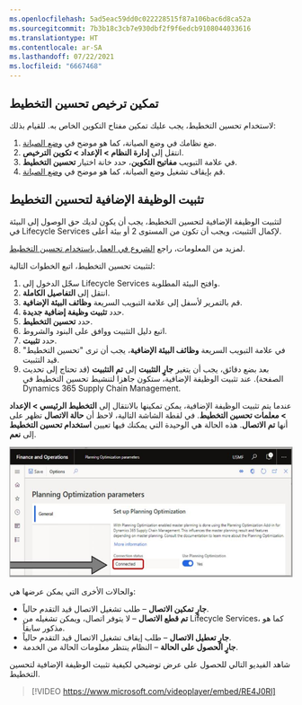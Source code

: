 ```yaml
---
ms.openlocfilehash: 5ad5eac59dd0c022228515f87a106bac6d8ca52a
ms.sourcegitcommit: 7b3b18c3cb7e930dbf2f9f6edcb9108044033616
ms.translationtype: HT
ms.contentlocale: ar-SA
ms.lasthandoff: 07/22/2021
ms.locfileid: "6667468"
---
```

## <a name="enable-the-planning-optimization-license"></a>تمكين ترخيص تحسين التخطيط 

لاستخدام تحسين التخطيط، يجب عليك تمكين مفتاح التكوين الخاص به. للقيام بذلك:



1. ضع نظامك في وضع الصيانة، كما هو موضح في [وضع الصيانة](https://docs.microsoft.com/dynamics365/fin-ops-core/dev-itpro/sysadmin/maintenance-mode/?azure-portal=true).
1. انتقل إلى **إدارة النظام > الإعداد > تكوين الترخيص**.
1. في علامة التبويب **مفاتيح التكوين**، حدد خانة اختيار **تحسين التخطيط**.
1. قم بإيقاف تشغيل وضع الصيانة، كما هو موضح في [وضع الصيانة](https://docs.microsoft.com/dynamics365/fin-ops-core/dev-itpro/sysadmin/maintenance-mode/?azure-portal=true).

## <a name="install-the-planning-optimization-add-in"></a>تثبيت الوظيفة الإضافية لتحسين التخطيط

لتثبيت الوظيفة الإضافية لتحسين التخطيط، يجب أن يكون لديك حق الوصول إلى البيئة في Lifecycle Services لإكمال التثبيت، ويجب أن تكون من المستوى 2 أو بيئة أعلى. 

لمزيد من المعلومات، راجع [الشروع في العمل باستخدام تحسين التخطيط](https://docs.microsoft.com/dynamics365/supply-chain/master-planning/planning-optimization/get-started/?azure-portal=true).


لتثبيت تحسين التخطيط، اتبع الخطوات التالية:

1.  سجّل الدخول إلى Lifecycle Services وافتح البيئة المطلوبة.
2.  انتقل إلى **التفاصيل الكاملة**.
3.  قم بالتمرير لأسفل إلى علامة التبويب السريعة **وظائف البيئة الإضافية**.
4.  حدد **تثبيت وظيفة إضافية جديدة**.
5.  حدد **تحسين التخطيط**.
6.  اتبع دليل التثبيت ووافق على البنود والشروط.
7.  حدد **تثبيت**.
8.  في علامة التبويب السريعة **وظائف البيئة الإضافية**، يجب أن ترى "تحسين التخطيط" قيد التثبيت.
9.  بعد بضع دقائق، يجب أن يتغير **جارٍ التثبيت** إلى **تم التثبيت** (قد تحتاج إلى تحديث الصفحة). عند تثبيت الوظيفة الإضافية، ستكون جاهزا لتنشيط تحسين التخطيط في Dynamics 365 Supply Chain Management.

عندما يتم تثبيت الوظيفة الإضافية، يمكن تمكينها بالانتقال إلى **التخطيط الرئيسي > الإعداد > معلمات تحسين التخطيط**. في لقطة الشاشة التالية، لاحظ أن **حالة الاتصال** تظهر على أنها **تم الاتصال**. هذه الحالة هي الوحيدة التي يمكنك فيها تعيين **استخدام تحسين التخطيط** إلى **نعم**. 

![ لقطة شاشة لصفحة معلمات "تحسين التخطيط".](../media/parameters-ssm.png)

والحالات الأخرى التي يمكن عرضها هي:

- **جارٍ تمكين الاتصال** – طلب تشغيل الاتصال قيد التقدم حالياً.
- **تم قطع الاتصال** – لا يتوفر اتصال، ويمكن تشغيله من Lifecycle Services، كما هو مذكور سابقاً. 
- **جارٍ تعطيل الاتصال** – طلب إيقاف تشغيل الاتصال قيد التقدم حالياً.
- **جارٍ الحصول على الحالة** – النظام ينتظر معلومات الحالة من الخدمة.


شاهد الفيديو التالي للحصول على عرض توضيحي لكيفية تثبيت الوظيفة الإضافية لتحسين التخطيط.

 > [!VIDEO https://www.microsoft.com/videoplayer/embed/RE4J0Rl]



















